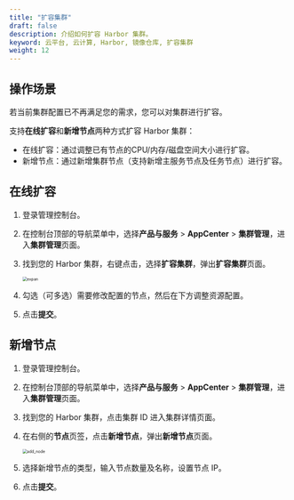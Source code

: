 ```yaml
---
title: "扩容集群"
draft: false
description: 介绍如何扩容 Harbor 集群。
keyword: 云平台, 云计算, Harbor, 镜像仓库, 扩容集群
weight: 12
---
```


## 操作场景

若当前集群配置已不再满足您的需求，您可以对集群进行扩容。

支持**在线扩容**和**新增节点**两种方式扩容 Harbor 集群：

- 在线扩容：通过调整已有节点的CPU/内存/磁盘空间大小进行扩容。
- 新增节点：通过新增集群节点（支持新增主服务节点及任务节点）进行扩容。

## 在线扩容

1. 登录管理控制台。

2. 在控制台顶部的导航菜单中，选择**产品与服务** > **AppCenter** > **集群管理**，进入**集群管理**页面。

3. 找到您的 Harbor 集群，右键点击，选择**扩容集群**，弹出**扩容集群**页面。

   <img src="/container/harbor/_images/man12_expan.png" alt="expan" style="zoom:50%;" />

5. 勾选（可多选）需要修改配置的节点，然后在下方调整资源配置。

6. 点击**提交**。

## 新增节点

1. 登录管理控制台。

2. 在控制台顶部的导航菜单中，选择**产品与服务** > **AppCenter** > **集群管理**，进入**集群管理**页面。

3. 找到您的 Harbor 集群，点击集群 ID 进入集群详情页面。

4. 在右侧的**节点**页签，点击**新增节点**，弹出**新增节点**页面。

   <img src="/container/harbor/_images/man12_add_node.png" alt="add_node" style="zoom:50%;" />

5. 选择新增节点的类型，输入节点数量及名称，设置节点 IP。

6. 点击**提交**。

